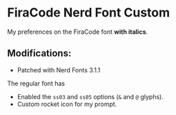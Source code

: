 # FiraCode Nerd Font Custom

My preferences on the FiraCode font **with italics**.

## Modifications:

- Patched with Nerd Fonts 3.1.1

The regular font has

- Enabled the `ss03` and `ss05` options (`&` and `@` glyphs).
- Custom rocket icon for my prompt.
